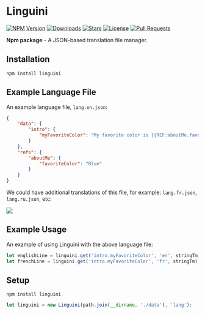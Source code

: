 # Linguini

[![NPM Version](https://img.shields.io/npm/v/linguini.svg?maxAge=3600)](https://www.npmjs.com/package/linguini)
[![Downloads](https://img.shields.io/npm/dt/linguini.svg?maxAge=3600)](https://www.npmjs.com/package/linguini)
[![Stars](https://img.shields.io/github/stars/KevinNovak/Linguini.svg)](https://github.com/KevinNovak/Linguini/stargazers)
[![License](https://img.shields.io/badge/license-MIT-blue)](https://opensource.org/licenses/MIT)
[![Pull Requests](https://img.shields.io/badge/Pull%20Requests-Welcome!-brightgreen)](https://github.com/KevinNovak/Linguini/pulls)

**Npm package** - A JSON-based translation file manager.

## Installation

`npm install linguini`

## Example Language File

An example language file, `lang.en.json`:

```json
{
    "data": {
        "intro": {
            "myFavoriteColor": "My favorite color is {{REF:aboutMe.favoriteColor}}."
        }
    },
    "refs": {
        "aboutMe": {
            "favoriteColor": "Blue"
        }
    }
}
```

We could have additional translations of this file, for example: `lang.fr.json`, `lang.ru.json`, etc:

![](https://i.imgur.com/l3CMVe8.png)

## Example Usage

An example of using Linguini with the above language file:

```ts
let englishLine = linguini.get('intro.myFavoriteColor', 'en', stringTm); // "My favorite color is Blue."
let frenchLine = linguini.get('intro.myFavoriteColor', 'fr', stringTm); // "Ma couleur préférée est le bleu."
```

## Setup

`npm install linguini`

```ts
let linguini = new Linguini(path.join(__dirname, './data'), 'lang');
```
